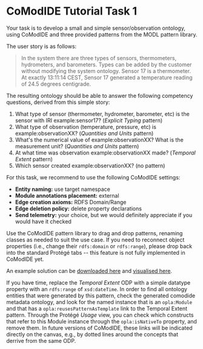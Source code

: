 # CoModIDE Tutorial Task 1

Your task is to develop a small and simple sensor/observation ontology, using CoModIDE and three provided patterns from the MODL pattern library.

The user story is as follows:

> In the system there are three types of sensors, thermometers, hydrometers, and barometers. Types can be added by the customer without modifying the system ontology. Sensor 17 is a thermometer. At exactly 13:11:14 CEST, Sensor 17 generated a temperature reading of 24.5 degrees centigrade.

The resulting ontology should be able to answer the following competency questions, derived from this simple story:

1. What type of sensor (thermometer, hydrometer, barometer, etc) is the sensor with IRI example:sensor17? (*Explicit Typing* pattern)
2. What type of observation (temperature, pressure, etc) is example:observationXX? (*Quantities and Units* pattern)
3. What's the numerical value of example:observationXX? What is the measurement unit? (*Quantities and Units* pattern)
4. At what time was observation example:observationXX made? (*Temporal Extent* pattern)
5. Which sensor created example:observationXX? (no pattern)

For this task, we recommend to use the following CoModIDE settings:

* **Entity naming:** use target namespace
* **Module annotations placement:** external
* **Edge creation axioms:** RDFS Domain/Range
* **Edge deletion policy:** delete property declarations
* **Send telemetry:** your choice, but we would definitely appreciate if you would have it checked

Use the CoModIDE pattern library to drag and drop patterns, renaming classes as needed to suit the use case. If you need to reconnect object properties (i.e., change their `rdfs:domain` or `rdfs:range`), please drop back into the standard Protégé tabs -- this feature is not fully implemented in CoModIDE yet.

An example solution can be [downloaded here](tutorial-task1-solution.ttl) and [visualised here](http://www.visualdataweb.de/webvowl/#iri=https://comodide.com/tutorial-task1-solution.ttl).

If you have time, replace the *Temporal Extent* ODP with a simple datatype property with an `rdfs:range` of `xsd:dateTime`. In order to find all ontology entities that were generated by this pattern, check the generated comodide metadata ontology, and look for the named instance that is an `opla:Module` and that has a `opla:reusesPatternAsTemplate` link to the Temporal Extent pattern. Through the Protégé *Usage* view, you can check which constructs that refer to this Module instance through the `opla:isNativeTo` property, and remove them. In future versions of CoModIDE, these links will be indicated directly on the canvas, e.g., by dotted lines around the concepts that derrive from the same ODP.